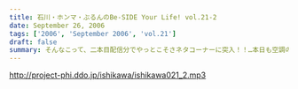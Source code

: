 ```yaml
---
title: 石川・ホンマ・ぶるんのBe-SIDE Your Life! vol.21-2
date: September 26, 2006
tags: ['2006', 'September 2006', 'vol.21']
draft: false
summary: そんなこって、二本目配信分でやっとこそさネタコーナーに突入！！…本日も空調の止まったビルヂングの中でしゃべくる三人ですが、やっとこさうだるような暑さからも解放されたようで、小休止を入れることもなく収録は順調！？に進んだのでありました。NAMAE
---
```


http://project-phi.ddo.jp/ishikawa/ishikawa021_2.mp3

